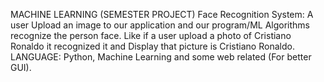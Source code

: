 MACHINE LEARNING (SEMESTER PROJECT)
Face Recognition System: A user Upload an image to our application and our program/ML Algorithms recognize the person face. Like if a user upload a photo of Cristiano Ronaldo it recognized it and Display that picture is Cristiano Ronaldo.
LANGUAGE: Python, Machine Learning and some web related (For better GUI).
